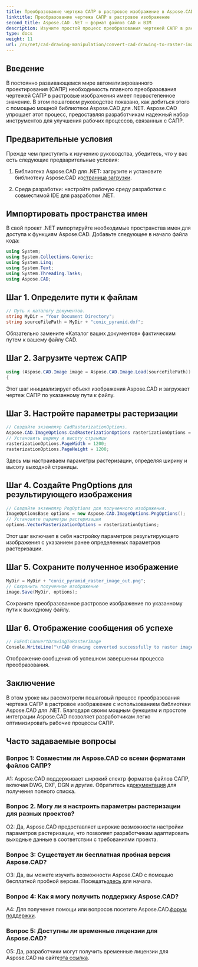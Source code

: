 ```yaml
---
title: Преобразование чертежа САПР в растровое изображение в Aspose.CAD для .NET
linktitle: Преобразование чертежа САПР в растровое изображение
second_title: Aspose.CAD .NET — формат файлов CAD и BIM
description: Изучите простой процесс преобразования чертежей САПР в растровые изображения в .NET с помощью Aspose.CAD. Откройте для себя эффективные рабочие процессы и легко улучшайте свои проекты САПР.
type: docs
weight: 11
url: /ru/net/cad-drawing-manipulation/convert-cad-drawing-to-raster-image/
---
```

## Введение

В постоянно развивающемся мире автоматизированного проектирования (САПР) необходимость плавного преобразования чертежей САПР в растровые изображения имеет первостепенное значение. В этом пошаговом руководстве показано, как добиться этого с помощью мощной библиотеки Aspose.CAD для .NET. Aspose.CAD упрощает этот процесс, предоставляя разработчикам надежный набор инструментов для улучшения рабочих процессов, связанных с САПР.

## Предварительные условия

Прежде чем приступить к изучению руководства, убедитесь, что у вас есть следующие предварительные условия:

1.  Библиотека Aspose.CAD для .NET: загрузите и установите библиотеку Aspose.CAD из[страница загрузки](https://releases.aspose.com/cad/net/).

2. Среда разработки: настройте рабочую среду разработки с совместимой IDE для разработки .NET.

## Импортировать пространства имен

В свой проект .NET импортируйте необходимые пространства имен для доступа к функциям Aspose.CAD. Добавьте следующее в начало файла кода:

```csharp
using System;
using System.Collections.Generic;
using System.Linq;
using System.Text;
using System.Threading.Tasks;
using Aspose.CAD;
```

## Шаг 1. Определите пути к файлам

```csharp
// Путь к каталогу документов.
string MyDir = "Your Document Directory";
string sourceFilePath = MyDir + "conic_pyramid.dxf";
```

Обязательно замените «Каталог ваших документов» фактическим путем к вашему файлу CAD.

## Шаг 2. Загрузите чертеж САПР

```csharp
using (Aspose.CAD.Image image = Aspose.CAD.Image.Load(sourceFilePath))
{
```

Этот шаг инициализирует объект изображения Aspose.CAD и загружает чертеж САПР по указанному пути к файлу.

## Шаг 3. Настройте параметры растеризации

```csharp
// Создайте экземпляр CadRasterizationOptions.
Aspose.CAD.ImageOptions.CadRasterizationOptions rasterizationOptions = new Aspose.CAD.ImageOptions.CadRasterizationOptions();
// Установить ширину и высоту страницы
rasterizationOptions.PageWidth = 1200;
rasterizationOptions.PageHeight = 1200;
```

Здесь мы настраиваем параметры растеризации, определяя ширину и высоту выходной страницы.

## Шаг 4. Создайте PngOptions для результирующего изображения

```csharp
// Создайте экземпляр PngOptions для полученного изображения.
ImageOptionsBase options = new Aspose.CAD.ImageOptions.PngOptions();
// Установите параметры растеризации
options.VectorRasterizationOptions = rasterizationOptions;
```

Этот шаг включает в себя настройку параметров результирующего изображения с указанием ранее определенных параметров растеризации.

## Шаг 5. Сохраните полученное изображение

```csharp
MyDir = MyDir + "conic_pyramid_raster_image_out.png";
// Сохранить полученное изображение
image.Save(MyDir, options);
```

Сохраните преобразованное растровое изображение по указанному пути к выходному файлу.

## Шаг 6. Отображение сообщения об успехе

```csharp
// ExEnd:ConvertDrawingToRasterImage
Console.WriteLine("\nCAD drawing converted successfully to raster image format.\nFile saved at " + MyDir);
```

Отображение сообщения об успешном завершении процесса преобразования.

## Заключение

В этом уроке мы рассмотрели пошаговый процесс преобразования чертежа САПР в растровое изображение с использованием библиотеки Aspose.CAD для .NET. Благодаря своим мощным функциям и простоте интеграции Aspose.CAD позволяет разработчикам легко оптимизировать рабочие процессы САПР.

## Часто задаваемые вопросы

### Вопрос 1: Совместим ли Aspose.CAD со всеми форматами файлов САПР?

A1: Aspose.CAD поддерживает широкий спектр форматов файлов САПР, включая DWG, DXF, DGN и другие. Обратитесь к[документация](https://reference.aspose.com/cad/net/) для получения полного списка.

### Вопрос 2. Могу ли я настроить параметры растеризации для разных проектов?

О2: Да, Aspose.CAD предоставляет широкие возможности настройки параметров растеризации, что позволяет разработчикам адаптировать выходные данные в соответствии с требованиями проекта.

### Вопрос 3: Существует ли бесплатная пробная версия Aspose.CAD?

 О3: Да, вы можете изучить возможности Aspose.CAD с помощью бесплатной пробной версии. Посещать[здесь](https://releases.aspose.com/) для начала.

### Вопрос 4: Как я могу получить поддержку Aspose.CAD?

 A4: Для получения помощи или вопросов посетите Aspose.CAD.[форум поддержки](https://forum.aspose.com/c/cad/19).

### Вопрос 5: Доступны ли временные лицензии для Aspose.CAD?
 
 О5: Да, разработчики могут получить временные лицензии для Aspose.CAD на сайте[эта ссылка](https://purchase.aspose.com/temporary-license/).